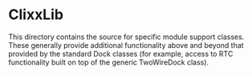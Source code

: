 ClixxLib
========

This directory contains the source for specific module support classes. These
generally provide additional functionality above and beyond that provided by
the standard Dock classes (for example, access to RTC functionality built
on top of the generic TwoWireDock class).
